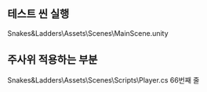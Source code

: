 ## 테스트 씬 실행

Snakes&Ladders\Assets\Scenes\MainScene.unity

## 주사위 적용하는 부분

Snakes&Ladders\Assets\Scenes\Scripts\Player.cs
66번째 줄